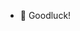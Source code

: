 - 👋 Goodluck!

<!---
isxulu/isxulu is a ✨ special ✨ repository because its `README.md` (this file) appears on your GitHub profile.
You can click the Preview link to take a look at your changes.
--->
